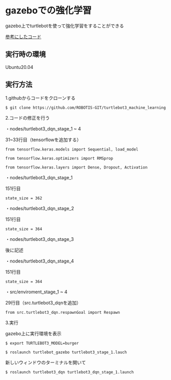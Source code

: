 # gazeboでの強化学習

gazebo上でturtlebotを使って強化学習をすることができる

[参考にしたコード](https://github.com/ROBOTIS-GIT/turtlebot3_machine_learning)

## 実行時の環境

Ubuntu20.04

## 実行方法

1.githubからコードをクローンする

`$ git clone https://github.com/ROBOTIS-GIT/turtlebot3_machine_learning`

2.コードの修正を行う

・nodes/turtlebot3_dqn_stage_1 ~ 4

31~33行目（tensorflowを追加する）

`from tensorflow.keras.models import Sequential, load_model`

`from tensorflow.keras.optimizers import RMSprop`

`from tensorflow.keras.layers import Dense, Dropout, Activation`

・nodes/turtlebot3_dqn_stage_1

151行目

`state_size = 362`

・nodes/turtlebot3_dqn_stage_2

151行目

`state_size = 364`

・nodes/turtlebot3_dqn_stage_3

 後に記述

・nodes/turtlebot3_dqn_stage_4

 151行目

 `state_size = 364`


・src/enviroment_stage_1 ~ 4

29行目（src.turtlebot3_dqnを追加）

`from src.turtlebot3_dqn.respawnGoal import Respawn`

3.実行

gazebo上に実行環境を表示

`$ export TURTLEBOT3_MODEL=burger`

`$ roslaunch turtlebot_gazebo turtlebot3_stage_1.lauch`

新しいウィンドウのターミナルを開いて

`$ roslaunch turtlebot3_dqn turtlebot3_dqn_stage_1.launch`
